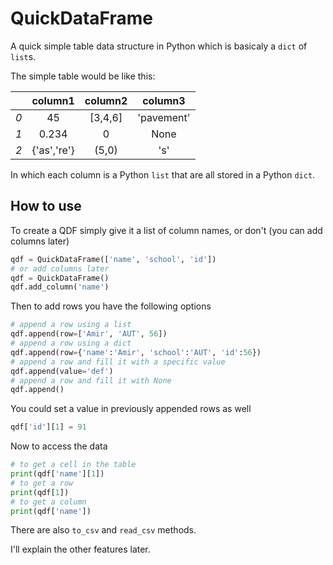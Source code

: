 # QuickDataFrame
A quick simple table data structure in Python which is basicaly a `dict` of `list`s.

The simple table would be like this:

|  | column1           | column2           | column3           |
:----: | :--------------: | :--------------: | :--------------: |
_0_   | 45  | [3,4,6]  | 'pavement'  |
_1_   |  0.234 | 0  |  None |
_2_   | {'as','re'}  | (5,0)  |  's' |

In which each column is a Python `list` that are all stored in a Python `dict`.

## How to use
To create a QDF simply give it a list of column names, or don't (you can add columns later)
```python
qdf = QuickDataFrame(['name', 'school', 'id'])
# or add columns later
qdf = QuickDataFrame()
qdf.add_column('name')
```


Then to add rows you have the following options
```python
# append a row using a list
qdf.append(row=['Amir', 'AUT', 56])
# append a row using a dict
qdf.append(row={'name':'Amir', 'school':'AUT', 'id':56})
# append a row and fill it with a specific value
qdf.append(value='def')
# append a row and fill it with None
qdf.append()
```
You could set a value in previously appended rows as well
```python
qdf['id'][1] = 91
```
Now to access the data
```python
# to get a cell in the table
print(qdf['name'][1])
# to get a row
print(qdf[1])
# to get a column
print(qdf['name'])
```
There are also `to_csv` and `read_csv` methods.


I'll explain the other features later.